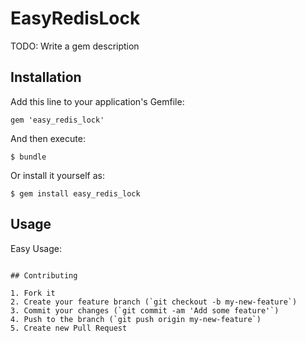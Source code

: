 # EasyRedisLock

TODO: Write a gem description

## Installation

Add this line to your application's Gemfile:

    gem 'easy_redis_lock'

And then execute:

    $ bundle

Or install it yourself as:

    $ gem install easy_redis_lock

## Usage

  Easy Usage:
  ```EasyRedisLock::GateKeeper.new.with_lock("unique_lock_key") { # code to wrap in the redis lock }

## Contributing

1. Fork it
2. Create your feature branch (`git checkout -b my-new-feature`)
3. Commit your changes (`git commit -am 'Add some feature'`)
4. Push to the branch (`git push origin my-new-feature`)
5. Create new Pull Request
